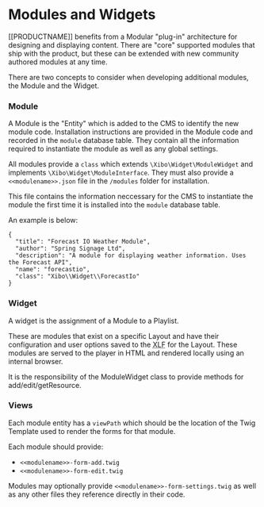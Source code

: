 <!--toc=advanced-->
# Modules and Widgets
[[PRODUCTNAME]] benefits from a Modular "plug-in" architecture for designing and displaying content. There are "core" 
supported modules that ship with the product, but these can be extended with new community authored modules at any time.

There are two concepts to consider when developing additional modules, the Module and the Widget.

### Module
A Module is the "Entity" which is added to the CMS to identify the new module code. Installation instructions are provided
in the Module code and recorded in the `module` database table. They contain all the information required to instantiate
the module as well as any global settings.

All modules provide a `class` which extends `\Xibo\Widget\ModuleWidget` and implements `\Xibo\Widget\ModuleInterface`.
They must also provide a `<<modulename>>.json` file in the `/modules` folder for installation.

This file contains the information neccessary for the CMS to instantiate the module the first time it is installed into
the `module` database table.

An example is below:

```
{
  "title": "Forecast IO Weather Module",
  "author": "Spring Signage Ltd",
  "description": "A module for displaying weather information. Uses the Forecast API",
  "name": "forecastio",
  "class": "Xibo\\Widget\\ForecastIo"
}
```

### Widget
A widget is the assignment of a Module to a Playlist.

These are modules that exist on a specific Layout and have their configuration and user options saved to the 
<abbr title="Xibo Layout Format">XLF</abbr> for the Layout. These modules are served to the player in HTML and rendered 
locally using an internal browser.

It is the responsibility of the ModuleWidget class to provide methods for add/edit/getResource.

### Views
Each module entity has a `viewPath` which should be the location of the Twig Template used to render the forms for
 that module.
 
Each module should provide:

 - `<<modulename>>-form-add.twig`
 - `<<modulename>>-form-edit.twig`
 
Modules may optionally provide `<<modulename>>-form-settings.twig` as well as any other files they reference directly 
in their code.
 